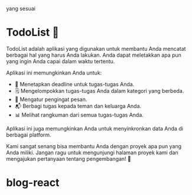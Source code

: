 yang sesuai

# TodoList 📝

TodoList adalah aplikasi yang digunakan untuk membantu Anda mencatat berbagai hal yang harus Anda lakukan. Anda dapat meletakkan apa pun yang ingin Anda capai dalam waktu tertentu.

Aplikasi ini memungkinkan Anda untuk:

- 📆 Menetapkan deadline untuk tugas-tugas Anda.
- 🗒 Mengelompokkan tugas-tugas Anda dalam kategori yang berbeda.
- 🔔 Mengatur pengingat pesan.
- 📬 Berbagi tugas kepada teman dan keluarga Anda.
- 📊 Melihat rangkuman dari semua tugas-tugas Anda. 

Aplikasi ini juga memungkinkan Anda untuk menyinkronkan data Anda di berbagai platform.

Kami sangat senang bisa membantu Anda dengan proyek apa pun yang Anda miliki. Jangan ragu untuk mengunjungi halaman proyek kami dan mengajukan pertanyaan tentang pengembangan! 🤗
# blog-react
